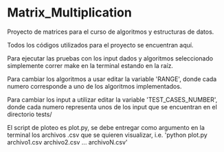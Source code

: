 # Matrix_Multiplication
Proyecto de matrices para el curso de algoritmos y estructuras de datos.

Todos los códigos utilizados para el proyecto se encuentran aquí.

Para ejecutar las pruebas con los input dados y algoritmos seleccionado simplemente correr make en la terminal estando en la raíz.

Para cambiar los algoritmos a usar editar la variable 'RANGE', donde cada numero corresponde a uno de los algoritmos implementados.

Para cambiar los input a utilizar editar la variable 'TEST_CASES_NUMBER', donde cada numero representa unos de los input que se encuentran en el directorio tests/

El script de ploteo es plot.py, se debe entregar como argumento en la terminal los archivos .csv que se quieren visualizar, i.e. 'python plot.py archivo1.csv archivo2.csv ... archivoN.csv'
